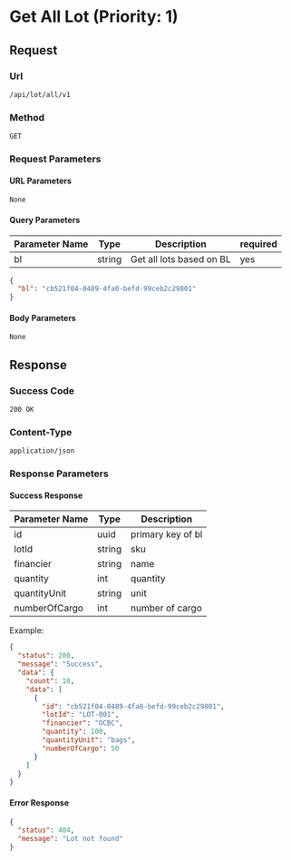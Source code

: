 # Get All Lot (Priority: 1)

## Request

### Url

`/api/lot/all/v1`

### Method

`GET`

### Request Parameters

#### URL Parameters

`None`

#### Query Parameters

| Parameter Name | Type   | Description              | required |
|----------------|--------|--------------------------|----------|
| bl             | string | Get all lots based on BL | yes      |

```json
{
  "bl": "cb521f04-0489-4fa0-befd-99ceb2c29801"
}
```

#### Body Parameters

`None`

## Response

### Success Code

`200 OK`

### Content-Type

`application/json`

### Response Parameters

#### Success Response

| Parameter Name | Type   | Description       |
|----------------|--------|-------------------|
| id             | uuid   | primary key of bl |
| lotId          | string | sku               |
| financier      | string | name              |
| quantity       | int    | quantity          |
| quantityUnit   | string | unit              |
| numberOfCargo  | int    | number of cargo   |

Example:

```json
{
  "status": 200,
  "message": "Success",
  "data": {
    "count": 10,
    "data": [
      {
        "id": "cb521f04-0489-4fa0-befd-99ceb2c29801",
        "lotId": "LOT-001",
        "financier": "OCBC",
        "quantity": 100,
        "quantityUnit": "bags",
        "numberOfCargo": 50
      }
    ]
  }
}
```

#### Error Response

```json
{
  "status": 404,
  "message": "Lot not found"
}
```